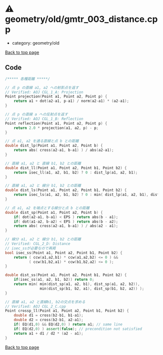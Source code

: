 <!-- mathjax config similar to math.stackexchange -->
<script type="text/javascript" async
  src="https://cdnjs.cloudflare.com/ajax/libs/mathjax/2.7.5/MathJax.js?config=TeX-MML-AM_CHTML">
</script>
<script type="text/x-mathjax-config">
  MathJax.Hub.Config({
    TeX: { equationNumbers: { autoNumber: "AMS" }},
    tex2jax: {
      inlineMath: [ ['$','$'] ],
      processEscapes: true
    },
    "HTML-CSS": { matchFontHeight: false },
    displayAlign: "left",
    displayIndent: "2em"
  });
</script>

<script type="text/javascript" src="https://cdnjs.cloudflare.com/ajax/libs/jquery/3.4.1/jquery.min.js"></script>
<script src="https://cdn.jsdelivr.net/npm/jquery-balloon-js@1.1.2/jquery.balloon.min.js" integrity="sha256-ZEYs9VrgAeNuPvs15E39OsyOJaIkXEEt10fzxJ20+2I=" crossorigin="anonymous"></script>
<script type="text/javascript" src="../../../assets/js/copy-button.js"></script>
<link rel="stylesheet" href="../../../assets/css/copy-button.css" />


# :warning: geometry/old/gmtr_003_distance.cpp
* category: geometry/old


[Back to top page](../../../index.html)



## Code
```cpp
/***** 各種距離 *****/

// 点 p の直線 a1, a2 への射影点を返す
// Verified: AOJ CGL_1_A: Projection
Point projection(Point a1, Point a2, Point p) {
    return a1 + dot(a2-a1, p-a1) / norm(a2-a1) * (a2-a1);
}

// 点 p の直線 a への反射点を返す
// Verified: AOJ CGL_1_B: Reflection
Point reflection(Point a1, Point a2, Point p) {
    return 2.0 * projection(a1, a2, p) - p;
}

// 点 a1, a2 を通る直線と点 b との距離
double dist_lp(Point a1, Point a2, Point b) {
    return abs( cross(a2-a1, b-a1) ) / abs(a2-a1);
}

// 直線 a1, a2 と 直線 b1, b2 との距離
double dist_ll(Point a1, Point a2, Point b1, Point b2) {
    return isec_ll(a1, a2, b1, b2) ? 0 : dist_lp(a1, a2, b1);
}

// 直線 a1, a2 と 線分 b1, b2 との距離
double dist_ls(Point a1, Point a2, Point b1, Point b2) {
    return isec_ls(a1, a2, b1, b2) ? 0 : min( dist_lp(a1, a2, b1), dist_lp(a1, a2, b2) );
}

// 点 a1, a2 を端点とする線分と点 b との距離
double dist_sp(Point a1, Point a2, Point b) {
    if( dot(a2-a1, b-a1) < EPS ) return abs(b - a1);
    if( dot(a1-a2, b-a2) < EPS ) return abs(b - a2);
    return abs( cross(a2-a1, b-a1) ) / abs(a2 - a1);
}

// 線分 a1, a2 と 線分 b1, b2 との距離
// Verified: CGL_2_D: Distance
// isec_ssが必要なので再掲
bool isec_ss(Point a1, Point a2, Point b1, Point b2) {
    return ( ccw(a1,a2,b1) * ccw(a1,a2,b2) <= 0 ) &&
           ( ccw(b1,b2,a1) * ccw(b1,b2,a2) <= 0 );
}

double dist_ss(Point a1, Point a2, Point b1, Point b2) {
    if(isec_ss(a1, a2, b1, b2)) return 0;
    return min( min(dist_sp(a1, a2, b1), dist_sp(a1, a2, b2)),
                min(dist_sp(b1, b2, a1), dist_sp(b1, b2, a2)) );
}

// 直線 a1, a2 と直線b1, b2の交点を求める
// Verified: AOJ CGL_2_C.cpp
Point crossp_ll(Point a1, Point a2, Point b1, Point b2) {
    double d1 = cross(b2-b1, b1-a1);
    double d2 = cross(b2-b1, a2-a1);
    if( EQ(d1,0) && EQ(d2,0) ) return a1; // same line
    if( EQ(d2,0) ) assert(false); // precondition not satisfied
    return a1 + d1 / d2 * (a2 - a1);
}

```

[Back to top page](../../../index.html)

